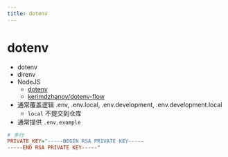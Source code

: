 ```yaml
---
title: dotenv
---
```


# dotenv

- dotenv
- direnv
- NodeJS
  - [dotenv](https://npmjs.com/package/dotenv)
  - [kerimdzhanov/dotenv-flow](https://github.com/kerimdzhanov/dotenv-flow)
- 通常覆盖逻辑 .env, .env.local, .env.development, .env.development.local
  - `local` 不提交到仓库
- 通常提供 `.env.example`

```ini
# 多行
PRIVATE_KEY="-----BEGIN RSA PRIVATE KEY-----
-----END RSA PRIVATE KEY-----"
```
